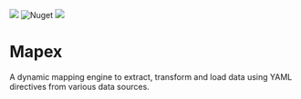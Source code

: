[<img src="https://img.shields.io/github/license/alexander-forbes/mapex">](https://img.shields.io/github/license/alexander-forbes/mapex)
![Nuget](https://img.shields.io/nuget/dt/mapex?label=nuget)
[<img src="https://img.shields.io/github/issues/alexander-forbes/mapex">](https://img.shields.io/github/issues/alexander-forbes/mapex)

# Mapex
A dynamic mapping engine to extract, transform and load data using YAML directives from various data sources.

